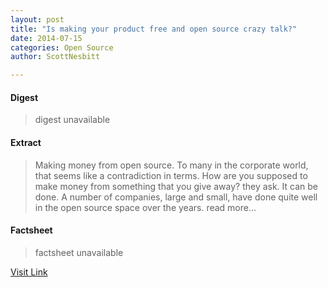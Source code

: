 ```yaml
---
layout: post
title: "Is making your product free and open source crazy talk?"
date: 2014-07-15
categories: Open Source
author: ScottNesbitt

---
```



#### Digest
>digest unavailable

#### Extract
>Making money from open source. To many in the corporate world, that seems like a contradiction in terms. How are you supposed to make money from something that you give away? they ask. It can be done. A number of companies, large and small, have done quite well in the open source space over the years. read more...

#### Factsheet
>factsheet unavailable

[Visit Link](http://opensource.com/business/14/7/making-your-product-free-and-open-source-crazy-talk)


